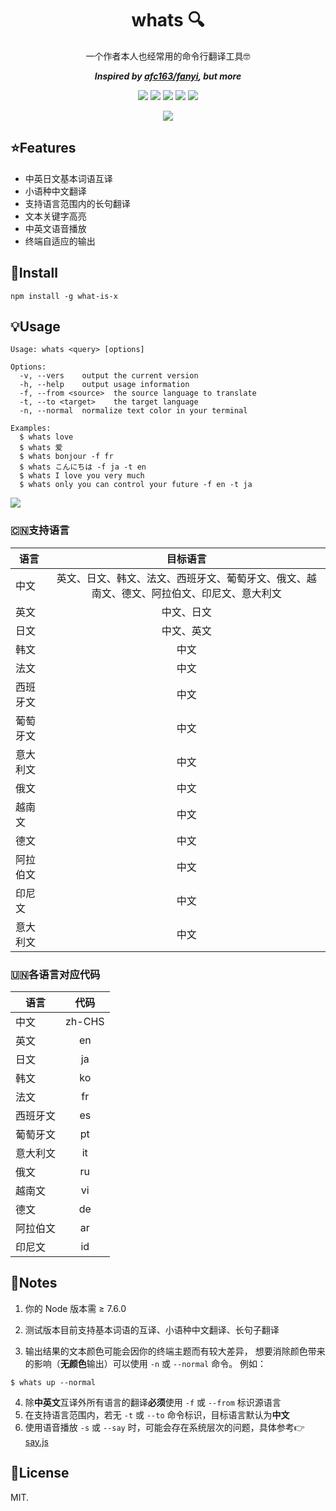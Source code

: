 <div align="center">

# whats 🔍
一个作者本人也经常用的命令行翻译工具🤓

***Inspired by [afc163/fanyi](https://github.com/afc163/fanyi), but more***

![](https://img.shields.io/node/v/what-is-x)
![](https://img.shields.io/npm/v/what-is-x?color=blue)
![](https://img.shields.io/npm/dm/what-is-x)
![](https://img.shields.io/librariesio/github/styx11/whats)
![](https://img.shields.io/github/license/styx11/whats)

![](https://s2.ax1x.com/2019/09/29/uGmJ10.png)

</div>

## ⭐️Features

* 中英日文基本词语互译
* 小语种中文翻译
* 支持语言范围内的长句翻译
* 文本关键字高亮
* 中英文语音播放
* 终端自适应的输出

## 💾Install

```
npm install -g what-is-x
```

## 💡Usage

```
Usage: whats <query> [options]

Options:
  -v, --vers    output the current version
  -h, --help    output usage information
  -f, --from <source>  the source language to translate
  -t, --to <target>    the target language
  -n, --normal  normalize text color in your terminal

Examples:
  $ whats love
  $ whats 爱
  $ whats bonjour -f fr
  $ whats こんにちは -f ja -t en
  $ whats I love you very much
  $ whats only you can control your future -f en -t ja
```

![](https://s2.ax1x.com/2019/10/20/KMGzuQ.png)

### 🇨🇳支持语言

语言|目标语言|
---|:--:|
中文|英文、日文、韩文、法文、西班牙文、葡萄牙文、俄文、越南文、德文、阿拉伯文、印尼文、意大利文
英文|中文、日文
日文|中文、英文
韩文|中文
法文|中文
西班牙文|中文
葡萄牙文|中文
意大利文|中文
俄文|中文
越南文|中文
德文|中文
阿拉伯文|中文
印尼文|中文
意大利文|中文

### 🇺🇳各语言对应代码

语言|代码|
---|:--:|
中文|zh-CHS
英文|en
日文|ja
韩文|ko
法文|fr
西班牙文|es
葡萄牙文|pt
意大利文|it
俄文|ru
越南文|vi
德文|de
阿拉伯文|ar
印尼文|id

## 💬Notes

1. 你的 Node 版本需 ≥ 7.6.0

2. 测试版本目前支持基本词语的互译、小语种中文翻译、长句子翻译

3. 输出结果的文本颜色可能会因你的终端主题而有较大差异，
  想要消除颜色带来的影响（**无颜色**输出）可以使用 `-n` 或 `--normal` 命令。
  例如：
  ```
  $ whats up --normal
  ```

4. 除**中英文**互译外所有语言的翻译**必须**使用 `-f` 或 `--from` 标识源语言
5. 在支持语言范围内，若无 `-t` 或 `--to` 命令标识，目标语言默认为**中文**
6. 使用语音播放 `-s` 或 `--say` 时，可能会存在系统层次的问题，具体参考👉[say.js](https://github.com/Marak/say.js#feature-matrix)

## 📄License
MIT.
